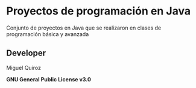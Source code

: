 # Proyectos de programación en Java

Conjunto de proyectos en Java que se realizaron en clases de programación básica y avanzada


## Developer
Miguel Quiroz

**GNU General Public License v3.0**
<!-- 
https://docs.github.com/es/get-started/writing-on-github/getting-started-with-writing-and-formatting-on-github/basic-writing-and-formatting-syntax -->